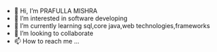 - 👋 Hi, I’m PRAFULLA MISHRA
- 👀 I’m interested in software developing
- 🌱 I’m currently learning sql,core java,web technologies,frameworks
- 💞️ I’m looking to collaborate 
- 📫 How to reach me ...

<!---
prafulla18/prafulla18 is a ✨ special ✨ repository because its `README.md` (this file) appears on your GitHub profile.
You can click the Preview link to take a look at your changes.
--->
